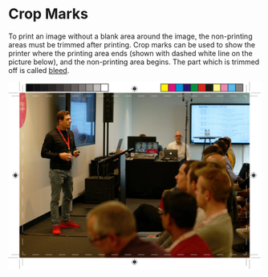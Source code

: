 # Crop Marks

To print an image without a blank area around the image, the non-printing areas must be trimmed after printing. Crop marks can be used to show the printer where the printing area ends (shown with dashed white line on the picture below), and the non-printing area begins. The part which is trimmed off is called [bleed](/GraFx-Studio/concepts/bleed/).


![screenshot-full](cropmarks.png)